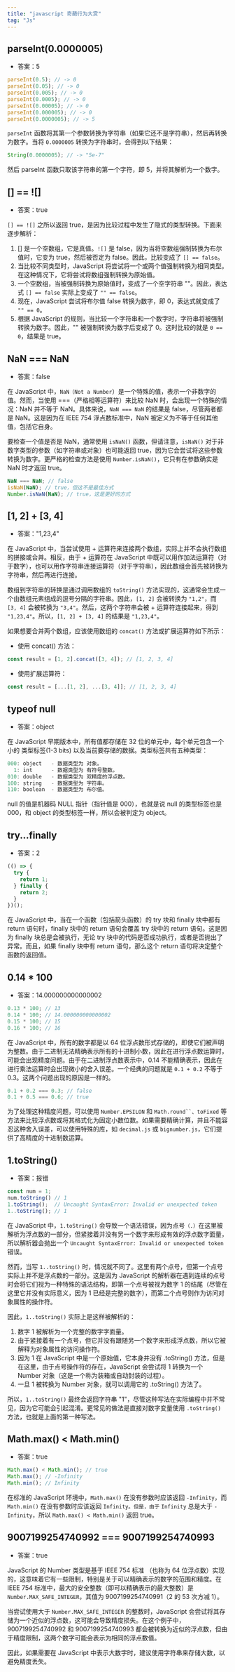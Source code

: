 ```yaml
---
title: "javascript 奇葩行为大赏"
tag: "Js"
---
```


## parseInt(0.0000005)

- 答案：5

```js
parseInt(0.5); // -> 0
parseInt(0.05); // -> 0
parseInt(0.005); // -> 0
parseInt(0.0005); // -> 0
parseInt(0.00005); // -> 0
parseInt(0.000005); // -> 0
parseInt(0.0000005); // -> 5
```

`parseInt` 函数将其第一个参数转换为字符串（如果它还不是字符串），然后再转换为数字。当将 `0.0000005` 转换为字符串时，会得到以下结果：

```js
String(0.0000005); // -> "5e-7"
```

然后 parseInt 函数只取该字符串的第一个字符，即 5，并将其解析为一个数字。

## \[\] == !\[\]

- 答案：true

`[] == ![]` 之所以返回 true，是因为比较过程中发生了隐式的类型转换。下面来逐步解析：

1. \[\] 是一个空数组，它是真值。`![]` 是 false，因为当将空数组强制转换为布尔值时，它变为 true，然后被否定为 false。因此，比较变成了 `[] == false`。
2. 当比较不同类型时，JavaScript 将尝试将一个或两个值强制转换为相同类型。在这种情况下，它将尝试将数组强制转换为原始值。
3. 一个空数组，当被强制转换为原始值时，变成了一个空字符串 ""。因此，表达式 `[] == false` 实际上变成了 `"" == false`。
4. 现在，JavaScript 尝试将布尔值 false 转换为数字，即 0，表达式就变成了 `"" == 0`。
5. 根据 JavaScript 的规则，当比较一个字符串和一个数字时，字符串将被强制转换为数字。因此，"" 被强制转换为数字后变成了 0。这时比较的就是 `0 == 0`，结果是 true。

## NaN === NaN

- 答案：false

在 JavaScript 中，`NaN（Not a Number`）是一个特殊的值，表示一个非数字的值。然而，当使用 ===（严格相等运算符）来比较 NaN 时，会出现一个特殊的情况：NaN 并不等于 NaN。具体来说，`NaN === NaN` 的结果是 false，尽管两者都是 NaN。这是因为在 IEEE 754 浮点数标准中，NaN 被定义为不等于任何其他值，包括它自身。

要检查一个值是否是 NaN，通常使用 `isNaN()` 函数，但请注意，`isNaN()` 对于非数字类型的参数（如字符串或对象）也可能返回 true，因为它会尝试将这些参数转换为数字。更严格的检查方法是使用 `Number.isNaN()`，它只有在参数确实是 NaN 时才返回 true。

```js
NaN === NaN; // false
isNaN(NaN); // true，但这不是最佳方式
Number.isNaN(NaN); // true，这是更好的方式
```

## \[1, 2\] + \[3, 4\]

- 答案："1,23,4"

在 JavaScript 中，当尝试使用 + 运算符来连接两个数组，实际上并不会执行数组的拼接或合并。相反，由于 + 运算符在 JavaScript 中既可以用作加法运算符（对于数字），也可以用作字符串连接运算符（对于字符串），因此数组会首先被转换为字符串，然后再进行连接。

数组到字符串的转换是通过调用数组的 `toString()` 方法实现的，这通常会生成一个由数组元素组成的逗号分隔的字符串。因此，`[1, 2]` 会被转换为 `"1,2"`，而 `[3, 4]` 会被转换为 `"3,4"`。然后，这两个字符串会被 + 运算符连接起来，得到 `"1,23,4"`。所以，`[1, 2] + [3, 4]` 的结果是 `"1,23,4"`。

如果想要合并两个数组，应该使用数组的 `concat()` 方法或扩展运算符如下所示：

- 使用 concat() 方法：

```js
const result = [1, 2].concat([3, 4]); // [1, 2, 3, 4]
```

- 使用扩展运算符：

```js
const result = [...[1, 2], ...[3, 4]]; // [1, 2, 3, 4]
```

## typeof null

- 答案：object

在 JavaScript 早期版本中，所有值都存储在 32 位的单元中，每个单元包含一个小的 类型标签(1-3 bits) 以及当前要存储的数据。类型标签共有五种类型：

```js
000: object   - 数据类型为 对象。
  1: int      - 数据类型为 有符号整数。
010: double   - 数据类型为 双精度的浮点数。
100: string   - 数据类型为 字符串。
110: boolean  - 数据类型为 布尔值。
```

null 的值是机器码 NULL 指针（指针值是 000），也就是说 null 的类型标签也是 000，和 object 的类型标签一样，所以会被判定为 object。

## try...finally

- 答案：2

```js
(() => {
  try {
    return 1;
  } finally {
    return 2;
  }
})();
```

在 JavaScript 中，当在一个函数（包括箭头函数）的 try 块和 finally 块中都有 return 语句时，finally 块中的 return 语句会覆盖 try 块中的 return 语句。这是因为 finally 块总是会被执行，无论 try 块中的代码是否成功执行，或者是否抛出了异常。而且，如果 finally 块中有 return 语句，那么这个 return 语句将决定整个函数的返回值。

## 0.14 \* 100

- 答案：14.000000000000002

```js
0.13 * 100; // 13
0.14 * 100; // 14.000000000000002
0.15 * 100; // 15
0.16 * 100; // 16
```

在 JavaScript 中，所有的数字都是以 64 位浮点数形式存储的，即使它们被声明为整数。由于二进制无法精确表示所有的十进制小数，因此在进行浮点数运算时，可能会出现精度问题。由于在二进制浮点数表示中，0.14 不能精确表示，因此在进行乘法运算时会出现微小的舍入误差。一个经典的问题就是 `0.1 + 0.2` 不等于 0.3。这两个问题出现的原因是一样的。

```js
0.1 + 0.2 === 0.3; // false
0.1 + 0.5 === 0.6; // true
```

为了处理这种精度问题，可以使用 `Number.EPSILON` 和 ` Math.round``、toFixed ` 等方法来比较浮点数或将其格式化为固定小数位数。如果需要精确计算，并且不能容忍这种舍入误差，可以使用特殊的库，如 `decimal.js` 或 `bignumber.js`，它们提供了高精度的十进制数运算。

## 1.toString()

- 答案：报错

```js
const num = 1;
num.toString() // 1
1.toString();  // Uncaught SyntaxError: Invalid or unexpected token
1..toString(); // 1
```

在 JavaScript 中，`1.toString()` 会导致一个语法错误，因为点号`（.）`在这里被解析为浮点数的一部分，但紧接着并没有另一个数字来形成有效的浮点数字面量，所以解析器会抛出一个 `Uncaught SyntaxError: Invalid or unexpected token` 错误。

然而，当写 `1..toString()` 时，情况就不同了。这里有两个点号，但第一个点号实际上并不是浮点数的一部分。这是因为 JavaScript 的解析器在遇到连续的点号时会将它们视为一种特殊的语法结构，即第一个点号被视为数字 1 的结尾（尽管在这里它并没有实际意义，因为 1 已经是完整的数字），而第二个点号则作为访问对象属性的操作符。

因此，`1..toString()` 实际上是这样被解析的：

1. 数字 1 被解析为一个完整的数字字面量。
2. 由于紧接着有一个点号，但它并没有跟随另一个数字来形成浮点数，所以它被解释为对象属性的访问操作符。
3. 因为 1 在 JavaScript 中是一个原始值，它本身并没有 .toString() 方法，但是在这里，由于点号操作符的存在，JavaScript 会尝试将 1 转换为一个 Number 对象（这是一个称为装箱或自动封装的过程）。
4. 一旦 1 被转换为 Number 对象，就可以调用它的 .toString() 方法了。

所以，`1..toString()` 最终会返回字符串 "1"，尽管这种写法在实际编程中并不常见，因为它可能会引起混淆。更常见的做法是直接对数字变量使用 `.toString()` 方法，也就是上面的第一种写法。

## Math.max() < Math.min()

- 答案：true

```js
Math.max() < Math.min(); // true
Math.max(); // -Infinity
Math.min(); // Infinity
```

在标准的 JavaScript 环境中，`Math.max()` 在没有参数时应该返回 `-Infinity`，而 `Math.min()` 在没有参数时应该返回 `Infinity。但是，由于` `Infinity` 总是大于 `-Infinity`，所以 `Math.max() < Math.min()` 返回 true。

## 9007199254740992 === 9007199254740993

- 答案：true

JavaScript 的 Number 类型是基于 IEEE 754 标准 （也称为 64 位浮点数）实现的，这意味着它有一些限制，特别是关于可以精确表示的数字的范围和精度。在 IEEE 754 标准中，最大的安全整数（即可以精确表示的最大整数）是 `Number.MAX_SAFE_INTEGER`，其值为 9007199254740991（2 的 53 次方减 1）。

当尝试使用大于 `Number.MAX_SAFE_INTEGER` 的整数时，JavaScript 会尝试将其存储为一个近似的浮点数，这可能会导致精度损失。在这个例子中，9007199254740992 和 9007199254740993 都会被转换为近似的浮点数，但由于精度限制，这两个数字可能会表示为相同的浮点数值。

因此，如果需要在 JavaScript 中表示大数字时，建议使用字符串来存储大数，以避免精度丢失。
